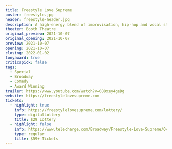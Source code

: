```yaml
---
title: Freestyle Love Supreme
poster: freestyle.jpg
header: freestyle-header.jpg
description: A high-energy blend of improvisation, hip-hop and vocal stylings.
theater: Booth Theatre
original_preview: 2021-10-07
original_opening: 2021-10-07
preview: 2021-10-07
opening: 2021-10-07
closing: 2022-01-02
tonyaward: true
criticspick: false
tags: 
  - Special
  - Broadway
  - Comedy
  - Award Winning
trailer: https://www.youtube.com/watch?v=088xey4geDg
website: https://freestylelovesupreme.com
tickets:
  - highlight: true
    info: https://freestylelovesupreme.com/lottery/
    type: digitalLottery
    title: $29 Lottery
  - highlight: false
    info: https://www.telecharge.com/Broadway/Freestyle-Love-Supreme/Overview
    type: regular
    title: $59+ Tickets
---
```

